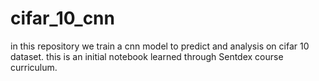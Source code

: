 # cifar_10_cnn
in this repository we train a cnn model to predict and analysis on cifar 10 dataset. this is an initial notebook learned through Sentdex course curriculum.

